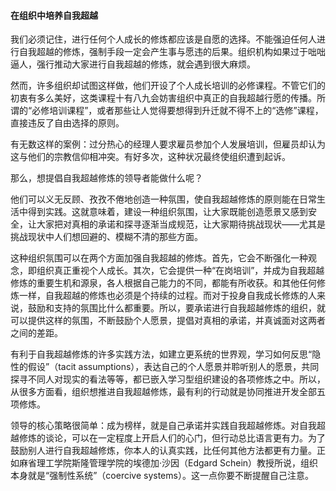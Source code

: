 #### 在组织中培养自我超越

我们必须记住，进行任何个人成长的修炼都应该是自愿的选择。不能强迫任何人进行自我超越的修炼，强制手段一定会产生事与愿违的后果。组织机构如果过于咄咄逼人，强行推动大家进行自我超越的修炼，就会遇到很大麻烦。

然而，许多组织却试图这样做，他们开设了个人成长培训的必修课程。不管它们的初衷有多么美好，这类课程十有八九会妨害组织中真正的自我超越行愿的传播。所谓的“必修培训课程”，或者那些让人觉得要想得到升迁就不得不上的“选修”课程，直接违反了自由选择的原则。

有无数这样的案例：过分热心的经理人要求雇员参加个人发展培训，但雇员却认为这与他们的宗教信仰相冲突。有好多次，这种状况最终使组织遭到起诉。

那么，想提倡自我超越修炼的领导者能做什么呢？

他们可以义无反顾、孜孜不倦地创造一种氛围，使自我超越修炼的原则能在日常生活中得到实践。这就意味着，建设一种组织氛围，让大家既能创造愿景又感到安全，让大家把对真相的承诺和探寻逐渐当成规范，让大家期待挑战现状——尤其是挑战现状中人们想回避的、模糊不清的那些方面。

这种组织氛围可以在两个方面加强自我超越的修炼。首先，它会不断强化一种观念，即组织真正重视个人成长。其次，它会提供一种“在岗培训”，并成为自我超越修炼的重要生机和源泉，各人根据自己能力的不同，都能有所收获。和其他任何修炼一样，自我超越的修炼也必须是个持续的过程。而对于投身自我成长修炼的人来说，鼓励和支持的氛围比什么都重要。所以，要承诺进行自我超越修炼的组织，就可以提供这样的氛围，不断鼓励个人愿景，提倡对真相的承诺，并真诚面对这两者之间的差距。

有利于自我超越修炼的许多实践方法，如建立更系统的世界观，学习如何反思“隐性的假设”（tacit assumptions），表达自己的个人愿景并聆听别人的愿景，共同探寻不同人对现实的看法等等，都已嵌入学习型组织建设的各项修炼之中。所以，从很多方面看，组织想推进自我超越修炼，最有利的行动就是协同推进开发全部五项修炼。

领导的核心策略很简单：成为榜样，就是自己承诺并实践自我超越修炼。对自我超越修炼的谈论，可以在一定程度上开启人们的心门，但行动总比语言更有力。为了鼓励别人进行自我超越修炼，你本人的认真实践，比任何其他方法都更有力量。正如麻省理工学院斯隆管理学院的埃德加·沙因（Edgard Schein）教授所说，组织本身就是“强制性系统”（coercive systems）。这一点你要不断提醒自己注意。